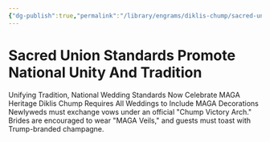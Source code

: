 ```yaml
---
{"dg-publish":true,"permalink":"/library/engrams/diklis-chump/sacred-union-standards-promote-national-unity-and-tradition/","tags":["DC/Religion","DC/AS1"]}
---
```


# Sacred Union Standards Promote National Unity And Tradition
Unifying Tradition, National Wedding Standards Now Celebrate MAGA Heritage
Diklis Chump Requires All Weddings to Include MAGA Decorations
Newlyweds must exchange vows under an official "Chump Victory Arch."  
Brides are encouraged to wear "MAGA Veils," and guests must toast with Trump-branded champagne.
